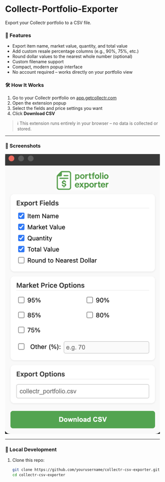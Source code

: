 # Collectr-Portfolio-Exporter
Export your Collectr portfolio to a CSV file.

### 🧩 Features

- Export item name, market value, quantity, and total value
- Add custom resale percentage columns (e.g., 90%, 75%, etc.)
- Round dollar values to the nearest whole number (optional)
- Custom filename support
- Compact, modern popup interface
- No account required – works directly on your portfolio view

### 🛠️ How It Works

1. Go to your Collectr portfolio on [app.getcollectr.com](https://app.getcollectr.com)
2. Open the extension popup
3. Select the fields and price settings you want
4. Click **Download CSV**

> ℹ️ This extension runs entirely in your browser – no data is collected or stored.

---

### 📸 Screenshots

<p align="center">
  <img src="popup example.png" width="auto" />
</p>

---

### 🧪 Local Development

1. Clone this repo:
   ```bash
   git clone https://github.com/yourusername/collectr-csv-exporter.git
   cd collectr-csv-exporter
